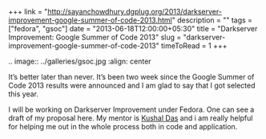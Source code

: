 +++
link = "http://sayanchowdhury.dgplug.org/2013/darkserver-improvement-google-summer-of-code-2013.html"
description = ""
tags = ["fedora", "gsoc"]
date = "2013-06-18T12:00:00+05:30"
title = "Darkserver Improvement: Google Summer of Code 2013"
slug = "darkserver-improvement-google-summer-of-code-2013"
timeToRead = 1
+++

.. image:: ../galleries/gsoc.jpg
    :align: center

It’s better later than never. It’s been two week since the Google Summer of
Code 2013 results were announced and I am glad to say that I got selected
this year.

I will be working on Darkserver Improvement under Fedora. One can see a
draft of my proposal here. My mentor is [Kushal Das](http://kushaldas.in) and i am really helpful for
helping me out in the whole process both in code and application.
